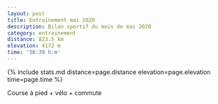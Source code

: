 ```yaml
---
layout: post
title: Entrainement mai 2020
description: Bilan sportif du mois de mai 2020
category: entrainement
distance: 823.5 km
elevation: 4172 m
time: '56:39 h:m'
---
```


{%
  include stats.md
  distance=page.distance
  elevation=page.elevation
  time=page.time
%}

Course à pied + vélo + commute

<!--
vim:set spell spelllang=fr
-->

